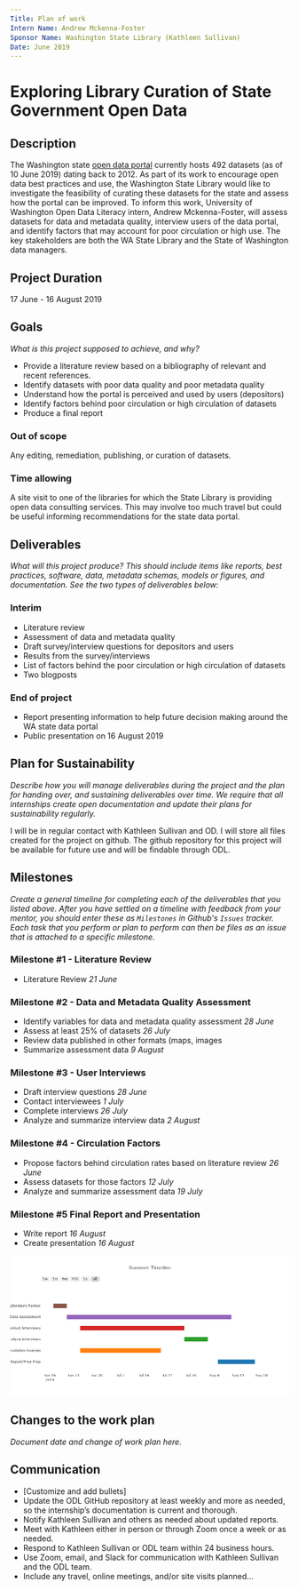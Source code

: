 ```yaml
---
Title: Plan of work
Intern Name: Andrew Mckenna-Foster
Sponsor Name: Washington State Library (Kathleen Sullivan)
Date: June 2019
---
```


# Exploring Library Curation of State Government Open Data

## Description  

The Washington state [open data portal](https://data.wa.gov/browse?limitTo=datasets) currently hosts 492 datasets (as of 10 June 2019) dating back to 2012. As part of its work to encourage open data best practices and use, the Washington State Library would like to investigate the feasibility of curating these datasets for the state and assess how the portal can be improved. To inform this work, University of Washington Open Data Literacy intern, Andrew Mckenna-Foster, will assess datasets for data and metadata quality, interview users of the data portal, and identify factors that may account for poor circulation or high use. The key stakeholders are both the WA State Library and the State of Washington data managers.

## Project Duration

17 June - 16 August 2019

## Goals     
*What is this project supposed to achieve, and why?*

- Provide a literature review based on a bibliography of relevant and recent references. 
- Identify datasets with poor data quality and poor metadata quality
- Understand how the portal is perceived and used by users  (depositors)
- Identify factors behind poor circulation or high circulation of datasets
- Produce a final report

### Out of scope
Any editing, remediation, publishing, or curation of datasets.

### Time allowing
A site visit to one of the libraries for which the State Library is providing open data consulting services. This may involve too much travel but could be useful informing recommendations for the state data portal.  

## Deliverables    
*What will this project produce? This should include items like reports, best practices, software, data, metadata schemas, models or figures, and documentation. See the two types of deliverables below:*

### Interim     
- Literature review 
- Assessment of data and metadata quality
- Draft survey/interview questions for depositors and users
- Results from the survey/interviews
- List of factors behind the poor circulation or high circulation of datasets
- Two blogposts

### End of project

- Report presenting information to help future decision making around the WA state data portal
- Public presentation on 16 August 2019


## Plan for Sustainability       
*Describe how you will manage deliverables during the project and the plan for handing over, and sustaining deliverables over time. We require that all internships create open documentation and update their plans for sustainability regularly.*

I will be in regular contact with Kathleen Sullivan and OD. I will store all files created for the project on github. The github repository for this project will be available for future use and will be findable through ODL.

## Milestones    
*Create a general timeline for completing each of the deliverables that you listed above. After you have settled on a timeline with feedback from your mentor, you should enter these as `Milestones` in Github's `Issues` tracker. Each task that you perform or plan to perform can then be files as an issue that is attached to a specific milestone.*

### Milestone #1 - Literature Review
- Literature Review *21 June*

### Milestone #2 - Data and Metadata Quality Assessment
- Identify variables for data and metadata quality assessment *28 June*
- Assess at least 25% of datasets *26 July*
- Review data published in other formats (maps, images 
- Summarize assessment data *9 August*

### Milestone #3 - User Interviews
- Draft interview questions *28 June*
- Contact interviewees *1 July*
- Complete interviews *26 July*
- Analyze and summarize interview data *2 August*

### Milestone #4 - Circulation Factors
- Propose factors behind circulation rates based on literature review *26 June*
- Assess datasets for those factors *12 July*
- Analyze and summarize assessment data *19 July*

### Milestone #5 Final Report and Presentation
- Write report *16 August*
- Create presentation *16 August*

![Milestones](https://github.com/OpenDataLiteracy/WSL-AMF/blob/master/ODL-Timeline.png)

## Changes to the work plan
*Document date and change of work plan here.*

## Communication

- [Customize and add bullets]
- Update the ODL GitHub repository at least weekly and more as needed, so the internship’s documentation is current and thorough.
- Notify Kathleen Sullivan and others as needed about updated reports.
- Meet with Kathleen either in person or through Zoom once a week or as needed.
- Respond to Kathleen Sullivan or ODL team within 24 business hours.
- Use Zoom, email, and Slack for communication with Kathleen Sullivan and the ODL team.
- Include any travel, online meetings, and/or site visits planned...
